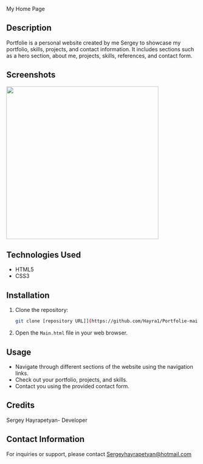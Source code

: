 

My Home Page

## Description
 Portfolie is a personal website created by me Sergey to showcase my portfolio, skills, projects, and contact information. It includes sections such as a hero section, about me, projects, skills, references, and contact form.

## Screenshots

<img width="400px" src="https://github.com/Hayra1/Portfolie-main/assets/135380396/6e5bb7a6-1c5f-4abb-8212-8cb4106f00ab">


## Technologies Used
- HTML5
- CSS3

## Installation
1. Clone the repository:
   ```bash
   git clone [repository URL]](https://github.com/Hayra1/Portfolie-main)
   ```

3. Open the `Main.html` file in your web browser.

## Usage
- Navigate through different sections of the website using the navigation links.
- Check out your portfolio, projects, and skills.
- Contact you using the provided contact form.

## Credits
Sergey Hayrapetyan- Developer

## Contact Information
For inquiries or support, please contact Sergeyhayrapetyan@hotmail.com
